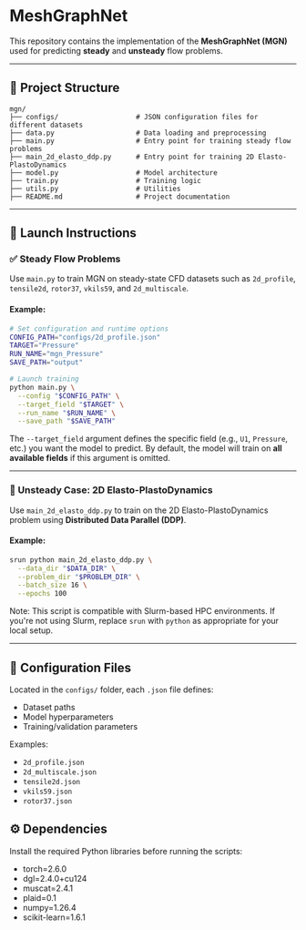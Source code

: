 # MeshGraphNet

This repository contains the implementation of the **MeshGraphNet (MGN)** used for predicting **steady** and **unsteady** flow problems.

---

## 📁 Project Structure

```
mgn/
├── configs/                   # JSON configuration files for different datasets
├── data.py                    # Data loading and preprocessing
├── main.py                    # Entry point for training steady flow problems
├── main_2d_elasto_ddp.py      # Entry point for training 2D Elasto-PlastoDynamics
├── model.py                   # Model architecture
├── train.py                   # Training logic
├── utils.py                   # Utilities
├── README.md                  # Project documentation
```

---

## 🚀 Launch Instructions

### ✅ Steady Flow Problems

Use `main.py` to train MGN on steady-state CFD datasets such as `2d_profile`, `tensile2d`, `rotor37`, `vkils59`, and `2d_multiscale`.

#### Example:
```bash
# Set configuration and runtime options
CONFIG_PATH="configs/2d_profile.json"
TARGET="Pressure"
RUN_NAME="mgn_Pressure"
SAVE_PATH="output"

# Launch training
python main.py \
  --config "$CONFIG_PATH" \
  --target_field "$TARGET" \
  --run_name "$RUN_NAME" \
  --save_path "$SAVE_PATH"
```

The `--target_field` argument defines the specific field (e.g., `U1`, `Pressure`, etc.) you want the model to predict. By default, the model will train on **all available fields** if this argument is omitted.

---

### 🔄 Unsteady Case: 2D Elasto-PlastoDynamics

Use `main_2d_elasto_ddp.py` to train on the 2D Elasto-PlastoDynamics problem using **Distributed Data Parallel (DDP)**.

#### Example:
```bash
srun python main_2d_elasto_ddp.py \
  --data_dir "$DATA_DIR" \
  --problem_dir "$PROBLEM_DIR" \
  --batch_size 16 \
  --epochs 100
```

Note: This script is compatible with Slurm-based HPC environments. If you're not using Slurm, replace `srun` with `python` as appropriate for your local setup.

---

## 🧩 Configuration Files

Located in the `configs/` folder, each `.json` file defines:
- Dataset paths
- Model hyperparameters
- Training/validation parameters

Examples:
- `2d_profile.json`
- `2d_multiscale.json`
- `tensile2d.json`
- `vkils59.json`
- `rotor37.json`

## ⚙️ Dependencies

Install the required Python libraries before running the scripts:
- torch=2.6.0
- dgl=2.4.0+cu124
- muscat=2.4.1
- plaid=0.1
- numpy=1.26.4
- scikit-learn=1.6.1

